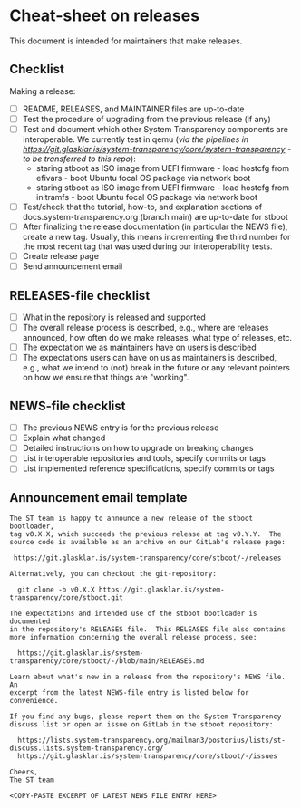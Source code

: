 # Cheat-sheet on releases

This document is intended for maintainers that make releases.

## Checklist

Making a release:

  - [ ] README, RELEASES, and MAINTAINER files are up-to-date
  - [ ] Test the procedure of upgrading from the previous release (if any)
  - [ ] Test and document which other System Transparency components are
    interoperable.  We currently test in qemu (_via the pipelines in https://git.glasklar.is/system-transparency/core/system-transparency - to be transferred to this repo_):
      - staring stboot as ISO image from UEFI firmware - load hostcfg from efivars - boot Ubuntu focal OS package via network boot
      - staring stboot as ISO image from UEFI firmware - load hostcfg from initramfs - boot Ubuntu focal OS package via network boot
  - [ ] Test/check that the tutorial, how-to, and explanation sections of
    docs.system-transparency.org (branch main) are up-to-date for stboot
  - [ ] After finalizing the release documentation (in particular the NEWS
    file), create a new tag.  Usually, this means incrementing the third number
    for the most recent tag that was used during our interoperability tests.
  - [ ] Create release page
  - [ ] Send announcement email

## RELEASES-file checklist

  - [ ] What in the repository is released and supported
  - [ ] The overall release process is described, e.g., where are releases
    announced, how often do we make releases, what type of releases, etc.
  - [ ] The expectation we as maintainers have on users is described
  - [ ] The expectations users can have on us as maintainers is
    described, e.g., what we intend to (not) break in the future or any
    relevant pointers on how we ensure that things are "working".

## NEWS-file checklist

  - [ ] The previous NEWS entry is for the previous release
  - [ ] Explain what changed
  - [ ] Detailed instructions on how to upgrade on breaking changes
  - [ ] List interoperable repositories and tools, specify commits or tags
  - [ ] List implemented reference specifications, specify commits or tags

## Announcement email template

```
The ST team is happy to announce a new release of the stboot bootloader,
tag v0.X.X, which succeeds the previous release at tag v0.Y.Y.  The
source code is available as an archive on our GitLab's release page:

 https://git.glasklar.is/system-transparency/core/stboot/-/releases

Alternatively, you can checkout the git-repository:

  git clone -b v0.X.X https://git.glasklar.is/system-transparency/core/stboot.git

The expectations and intended use of the stboot bootloader is documented
in the repository's RELEASES file.  This RELEASES file also contains
more information concerning the overall release process, see:

  https://git.glasklar.is/system-transparency/core/stboot/-/blob/main/RELEASES.md

Learn about what's new in a release from the repository's NEWS file.  An
excerpt from the latest NEWS-file entry is listed below for convenience.

If you find any bugs, please report them on the System Transparency
discuss list or open an issue on GitLab in the stboot repository:

  https://lists.system-transparency.org/mailman3/postorius/lists/st-discuss.lists.system-transparency.org/
  https://git.glasklar.is/system-transparency/core/stboot/-/issues

Cheers,
The ST team

<COPY-PASTE EXCERPT OF LATEST NEWS FILE ENTRY HERE>
```